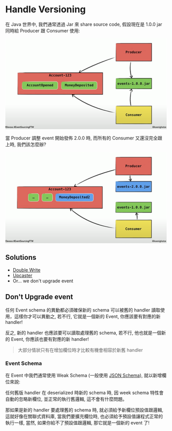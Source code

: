 # Handle Versioning

在 Java 世界中, 我們通常透過 Jar 來 share source code, 假設現在是 1.0.0 jar 同時給 Producer 跟 Consumer 使用: 

![](/spaces/event-sourcing/attachments/version-v1.png)

當 Producer 調整 event 開始發佈 2.0.0 時, 而所有的 Consumer 又還沒完全跟上時, 我們該怎麼辦?

![](/spaces/event-sourcing/attachments/version-v2.png)

## Solutions

- [Double Write](spaces/event-sourcing/double-write.md)
- [Upcaster](spaces/event-sourcing/upcaster.md)
- Or... we don't upgrade event

## Don't Upgrade event 
任何 Event schema 的異動都必須確保新的 schema 可以被舊的 handler 讀取使用，這樣你才可以異動之, 若不行, 它就是一個新的 Event, 你應該要有對應的新 handler!

反之, 新的 handler 也應該要可以讀取處理舊的 schema, 若不行, 他也就是一個新的 Event, 你應該也要有對應的新 handler!

> 大部分情狀只有在增加欄位時才比較有機會相容於新舊 handler

### Event Schema

在 Event 中我們通常使用 Weak Schema (一般使用 [JSON Schema](spaces/umani/json-schema.md)), 就以新增欄位來說:

任何舊版 handler 在 deserialized 時新的 schema 時, 因 week schema 特性會自動的忽略新欄位, 並正常的執行舊邏輯, 這不會有什麼問題。

那如果是新的 handler 要處理舊的 schema 時, 就必須給予新欄位預設值跟邏輯, 這就好像在關聯式資料庫, 當我們要擴充欄位時, 也必須給予預設值讓程式正常的執行一樣, 當然, 如果你給不了預設值跟邏輯, 那它就是一個新的 event 了!

 